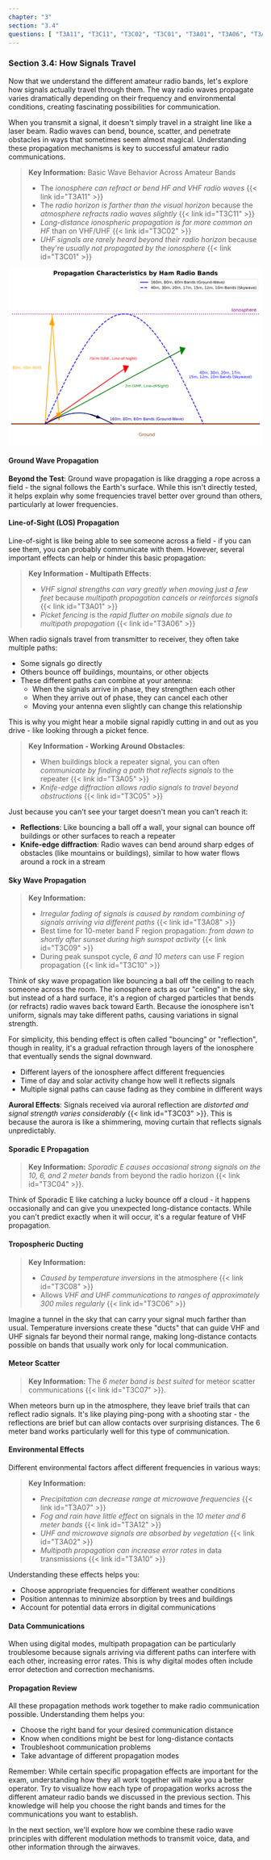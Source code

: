 ```yaml
---
chapter: "3"
section: "3.4"
questions: [ "T3A11", "T3C11", "T3C02", "T3C01", "T3A01", "T3A06", "T3A05", "T3C05", "T3A08", "T3C09", "T3C10", "T3C03", "T3C04", "T3C08", "T3C06", "T3C07", "T3A07", "T3A12", "T3A02", "T3A10" ]
---
```


### Section 3.4: How Signals Travel

Now that we understand the different amateur radio bands, let's explore how signals actually travel through them. The way radio waves propagate varies dramatically depending on their frequency and environmental conditions, creating fascinating possibilities for communication.

When you transmit a signal, it doesn't simply travel in a straight line like a laser beam. Radio waves can bend, bounce, scatter, and penetrate obstacles in ways that sometimes seem almost magical. Understanding these propagation mechanisms is key to successful amateur radio communications.

> **Key Information:** Basic Wave Behavior Across Amateur Bands
> - The *ionosphere can refract or bend HF and VHF radio waves* {{< link id="T3A11" >}}
> - The *radio horizon is farther than the visual horizon* because the *atmosphere refracts radio waves slightly* {{< link id="T3C11" >}}
> - *Long-distance ionospheric propagation is far more common on HF* than on VHF/UHF {{< link id="T3C02" >}}
> - *UHF signals are rarely heard beyond their radio horizon* because they're *usually not propagated by the ionosphere* {{< link id="T3C01" >}}

![Propagation types at different frequency ranges](../../../images/propagation-types.svg)

#### Ground Wave Propagation

**Beyond the Test**: Ground wave propagation is like dragging a rope across a field - the signal follows the Earth's surface. While this isn't directly tested, it helps explain why some frequencies travel better over ground than others, particularly at lower frequencies.

#### Line-of-Sight (LOS) Propagation

Line-of-sight is like being able to see someone across a field - if you can see them, you can probably communicate with them. However, several important effects can help or hinder this basic propagation:

> **Key Information - Multipath Effects**: 
> - *VHF signal strengths can vary greatly when moving just a few feet* because *multipath propagation cancels or reinforces signals* {{< link id="T3A01" >}}
> - *Picket fencing* is the *rapid flutter on mobile signals due to multipath propagation* {{< link id="T3A06" >}}

When radio signals travel from transmitter to receiver, they often take multiple paths:
- Some signals go directly
- Others bounce off buildings, mountains, or other objects
- These different paths can combine at your antenna:
  - When the signals arrive in phase, they strengthen each other
  - When they arrive out of phase, they can cancel each other
  - Moving your antenna even slightly can change this relationship

This is why you might hear a mobile signal rapidly cutting in and out as you drive - like looking through a picket fence.

> **Key Information - Working Around Obstacles**:
> - When buildings block a repeater signal, you can often *communicate by finding a path that reflects signals* to the repeater {{< link id="T3A05" >}}
> - *Knife-edge diffraction allows radio signals to travel beyond obstructions* {{< link id="T3C05" >}}

Just because you can't see your target doesn't mean you can't reach it:
- **Reflections**: Like bouncing a ball off a wall, your signal can bounce off buildings or other surfaces to reach a repeater
- **Knife-edge diffraction**: Radio waves can bend around sharp edges of obstacles (like mountains or buildings), similar to how water flows around a rock in a stream

#### Sky Wave Propagation

> **Key Information:**
> - *Irregular fading of signals is caused by random combining of signals arriving via different paths* {{< link id="T3A08" >}}
> - Best time for 10-meter band F region propagation: *from dawn to shortly after sunset during high sunspot activity* {{< link id="T3C09" >}}
> - During peak sunspot cycle, *6 and 10 meters* can use F region propagation {{< link id="T3C10" >}}

Think of sky wave propagation like bouncing a ball off the ceiling to reach someone across the room. The ionosphere acts as our "ceiling" in the sky, but instead of a hard surface, it's a region of charged particles that bends (or refracts) radio waves back toward Earth. Because the ionosphere isn't uniform, signals may take different paths, causing variations in signal strength.

For simplicity, this bending effect is often called "bouncing" or "reflection", though in reality, it's a gradual refraction through layers of the ionosphere that eventually sends the signal downward.

- Different layers of the ionosphere affect different frequencies
- Time of day and solar activity change how well it reflects signals
- Multiple signal paths can cause fading as they combine in different ways

**Auroral Effects**:
Signals received via auroral reflection are *distorted and signal strength varies considerably* {{< link id="T3C03" >}}. This is because the aurora is like a shimmering, moving curtain that reflects signals unpredictably.

#### Sporadic E Propagation

> **Key Information:** *Sporadic E causes occasional strong signals on the 10, 6, and 2 meter bands* from beyond the radio horizon {{< link id="T3C04" >}}.

Think of Sporadic E like catching a lucky bounce off a cloud - it happens occasionally and can give you unexpected long-distance contacts. While you can't predict exactly when it will occur, it's a regular feature of VHF propagation.

#### Tropospheric Ducting

> **Key Information:**
> - *Caused by temperature inversions* in the atmosphere {{< link id="T3C08" >}}
> - Allows *VHF and UHF communications to ranges of approximately 300 miles regularly* {{< link id="T3C06" >}}

Imagine a tunnel in the sky that can carry your signal much farther than usual. Temperature inversions create these "ducts" that can guide VHF and UHF signals far beyond their normal range, making long-distance contacts possible on bands that usually work only for local communication.

#### Meteor Scatter

> **Key Information:** The *6 meter band is best suited* for meteor scatter communications {{< link id="T3C07" >}}.

When meteors burn up in the atmosphere, they leave brief trails that can reflect radio signals. It's like playing ping-pong with a shooting star - the reflections are brief but can allow contacts over surprising distances. The 6 meter band works particularly well for this type of communication.

#### Environmental Effects

Different environmental factors affect different frequencies in various ways:

> **Key Information:** 
> - *Precipitation can decrease range at microwave frequencies* {{< link id="T3A07" >}}
> - *Fog and rain have little effect* on signals in the *10 meter and 6 meter bands* {{< link id="T3A12" >}}
> - *UHF and microwave signals are absorbed by vegetation* {{< link id="T3A02" >}}
> - *Multipath propagation can increase error rates* in data transmissions {{< link id="T3A10" >}}

Understanding these effects helps you:
- Choose appropriate frequencies for different weather conditions
- Position antennas to minimize absorption by trees and buildings
- Account for potential data errors in digital communications

#### Data Communications 

When using digital modes, multipath propagation can be particularly troublesome because signals arriving via different paths can interfere with each other, increasing error rates. This is why digital modes often include error detection and correction mechanisms.

#### Propagation Review

All these propagation methods work together to make radio communication possible. Understanding them helps you:
- Choose the right band for your desired communication distance
- Know when conditions might be best for long-distance contacts
- Troubleshoot communication problems
- Take advantage of different propagation modes

Remember: While certain specific propagation effects are important for the exam, understanding how they all work together will make you a better operator. Try to visualize how each type of propagation works across the different amateur radio bands we discussed in the previous section. This knowledge will help you choose the right bands and times for the communications you want to establish.

In the next section, we'll explore how we combine these radio wave principles with different modulation methods to transmit voice, data, and other information through the airwaves.
